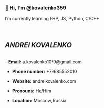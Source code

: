 <h3>👋 Hi, I’m @kovalenko359</h3>
I’m currently learning PHP, JS, Python, C/C++
<br><br><br>
<h2><b><i>ANDREI KOVALENKO</i></b></h2>
<br>
- <b>Email:</b> a.kovalenko1079@gmail.com

- <b>Phone number:</b> +79685552010

- <b>Website:</b> andreikovalenko.com

- <b>Pronouns:</b> He/Him

- <b>Location:</b> Moscow, Russia 

<!---
kovalenko359/kovalenko359 is a ✨ special ✨ repository because its `README.md` (this file) appears on your GitHub profile.
You can click the Preview link to take a look at your changes.
--->

